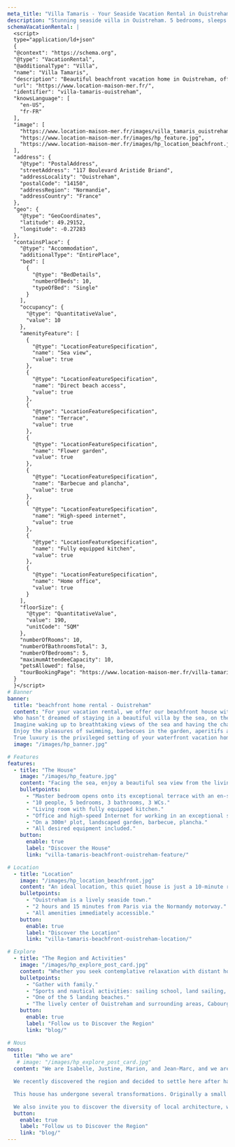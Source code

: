 ```yaml
---
meta_title: "Villa Tamaris - Your Seaside Vacation Rental in Ouistreham"
description: "Stunning seaside villa in Ouistreham. 5 bedrooms, sleeps 10. Just 2 hours from Paris. All the comfort and amenities of a real home."
schemaVacationRental: |  
  <script>
  type="application/ld+json"
  {
  "@context": "https://schema.org",
  "@type": "VacationRental",
  "@additionalType": "Villa",
  "name": "Villa Tamaris",
  "description": "Beautiful beachfront vacation home in Ouistreham, offering a stunning sea view and direct access to Riva Bella beach. For 10 people, 5 bedrooms, offering all the comfort and equipment of a real home.",
  "url": "https://www.location-maison-mer.fr/",
  "identifier": "villa-tamaris-ouistreham",
  "knowsLanguage": [
    "en-US",
    "fr-FR"
  ],
  "image": [
    "https://www.location-maison-mer.fr/images/villa_tamaris_ouistreham_vueFront.jpg",
    "https://www.location-maison-mer.fr/images/hp_feature.jpg",
    "https://www.location-maison-mer.fr/images/hp_location_beachfront.jpg"
  ],
  "address": {
    "@type": "PostalAddress",
    "streetAddress": "117 Boulevard Aristide Briand",
    "addressLocality": "Ouistreham",
    "postalCode": "14150",
    "addressRegion": "Normandie",
    "addressCountry": "France"
  },
  "geo": {
    "@type": "GeoCoordinates",
    "latitude": 49.29152,
    "longitude": -0.27283
  },
  "containsPlace": {
    "@type": "Accommodation",
    "additionalType": "EntirePlace",
    "bed": [
      {
        "@type": "BedDetails",
        "numberOfBeds": 10,
        "typeOfBed": "Single"
      }
    ],
    "occupancy": {
      "@type": "QuantitativeValue",
      "value": 10
    },
    "amenityFeature": [
      {
        "@type": "LocationFeatureSpecification",
        "name": "Sea view",
        "value": true
      },
      {
        "@type": "LocationFeatureSpecification",
        "name": "Direct beach access",
        "value": true
      },
      {
        "@type": "LocationFeatureSpecification",
        "name": "Terrace",
        "value": true
      },
      {
        "@type": "LocationFeatureSpecification",
        "name": "Flower garden",
        "value": true
      },
      {
        "@type": "LocationFeatureSpecification",
        "name": "Barbecue and plancha",
        "value": true
      },
      {
        "@type": "LocationFeatureSpecification",
        "name": "High-speed internet",
        "value": true
      },
      {
        "@type": "LocationFeatureSpecification",
        "name": "Fully equipped kitchen",
        "value": true
      },
      {
        "@type": "LocationFeatureSpecification",
        "name": "Home office",
        "value": true
      }
    ],
    "floorSize": {
      "@type": "QuantitativeValue",
      "value": 190,
      "unitCode": "SQM"
    },
    "numberOfRooms": 10,
    "numberOfBathroomsTotal": 3,
    "numberOfBedrooms": 5,
    "maximumAttendeeCapacity": 10,
    "petsAllowed": false,
    "tourBookingPage": "https://www.location-maison-mer.fr/villa-tamaris-beachfront-ouistreham-book-now/"
  }
  }</script>
# Banner
banner:
  title: "beachfront home rental - Ouistreham"
  content: "For your vacation rental, we offer our beachfront house with all the comfort and equipment of a true home. 
  Who hasn’t dreamed of staying in a beautiful villa by the sea, on the beach with the ocean as the only horizon?
  Imagine waking up to breathtaking views of the sea and having the chance to reach the beach right at the end of the garden.
  Enjoy the pleasures of swimming, barbecues in the garden, aperitifs at sunset, and discovering this region rich in activities.
  True luxury is the privileged setting of your waterfront vacation home. Whether for a weekend, a week..."
  image: "/images/hp_banner.jpg"

# Features
features:
  - title: "The House"
    image: "/images/hp_feature.jpg"
    content: "Facing the sea, enjoy a beautiful sea view from the living room and 3 bedrooms. The house was fully renovated in 2024 and offers high-level amenities."
    bulletpoints:
      - "Master bedroom opens onto its exceptional terrace with an en-suite bathroom."
      - "10 people, 5 bedrooms, 3 bathrooms, 3 WCs."
      - "Living room with fully equipped kitchen."
      - "Office and high-speed Internet for working in an exceptional setting."
      - "On a 300m² plot, landscaped garden, barbecue, plancha."
      - "All desired equipment included."
    button:
      enable: true
      label: "Discover the House"
      link: "villa-tamaris-beachfront-ouistreham-feature/"

# Location
  - title: "Location"
    image: "/images/hp_location_beachfront.jpg"
    content: "An ideal location, this quiet house is just a 10-minute retreat from the vibrant heart of Ouistreham. Simply cross the street to be at Riva Bella, the finest beach on the Côte de Nacre with its 3 km of fine sand, perfect for evening strolls or enjoying a cocktail at the beach bar 'La Paillotte' just 50 meters."
    bulletpoints:
      - "Ouistreham is a lively seaside town."
      - "2 hours and 15 minutes from Paris via the Normandy motorway."
      - "All amenities immediately accessible."
    button:
      enable: true
      label: "Discover the Location"
      link: "villa-tamaris-beachfront-ouistreham-location/"

# Explore
  - title: "The Region and Activities"
    image: "/images/hp_explore_post_card.jpg"
    content: "Whether you seek contemplative relaxation with distant horizons, nautical & sports activities, or dives into a rich past, there's something for everyone:"
    bulletpoints:
      - "Gather with family."
      - "Sports and nautical activities: sailing school, land sailing, kitesurfing... The coast offers favorable winds."
      - "One of the 5 landing beaches."
      - "The lively center of Ouistreham and surrounding areas, Cabourg, Caen..."
    button:
      enable: true
      label: "Follow us to Discover the Region"
      link: "blog/"

# Nous
nous:
  title: "Who we are"
   # image: "/images/hp_explore_post_card.jpg"
  content: "We are Isabelle, Justine, Marion, and Jean-Marc, and we are delighted to welcome you to our home. We welcome you with trust and, for your comfort during your vacation, we leave most of our equipment at your disposal: bikes, barbecue, books, music, and more.

  We recently discovered the region and decided to settle here after having rented many vacation homes ourselves, in Brittany, the South of France, and beyond. Every day, we appreciate this region more and more—embracing its elements, fresh air, and the joy of exploring the many nearby activities. We share some of our discoveries on our blog.

  This house has undergone several transformations. Originally a small fisherman's house, it was first renovated in 2000, then completely renovated and transformed again in 2024 when we acquired it. We have taken great care to preserve some architectural features of Norman coastal homes to honor the local tradition.

  We also invite you to discover the diversity of local architecture, where elegant villas from the birth of seaside tourism in the 1860s coexist with the quaint homes of sea workers."
  button:
    enable: true
    label: "Follow us to Discover the Region"
    link: "blog/"
---
```


